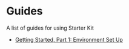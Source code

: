 # Guides

A list of guides for using Starter Kit

- [Getting Started, Part 1: Environment Set Up](./getting-started-1/README.md)
